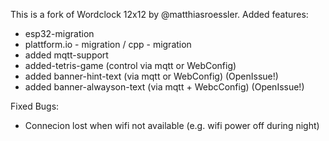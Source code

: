 This is a fork of Wordclock 12x12 by @matthiasroessler.
Added features:
- esp32-migration
- plattform.io - migration / cpp - migration
- added mqtt-support
- added-tetris-game (control via mqtt or WebConfig)
- added banner-hint-text (via mqtt or WebConfig) (OpenIssue!)
- added banner-alwayson-text (via mqtt + WebcConfig) (OpenIssue!)


Fixed Bugs:
- Connecion lost when wifi not available (e.g. wifi power off during night)
